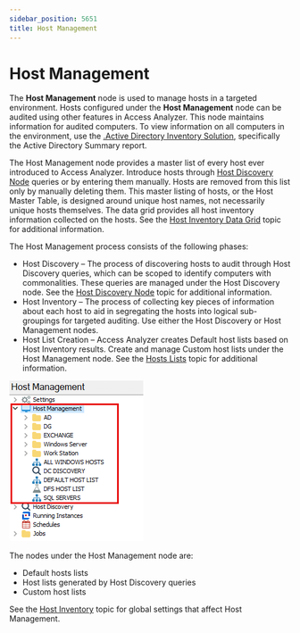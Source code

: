 ```yaml
---
sidebar_position: 5651
title: Host Management
---
```


# Host Management

The **Host Management** node is used to manage hosts in a targeted environment. Hosts configured under the **Host Management** node can be audited using other features in Access Analyzer. This node maintains information for audited computers. To view information on all computers in the environment, use the [.Active Directory Inventory Solution](../../Solutions/ActiveDirectoryInventory/Overview ".Active Directory Inventory Solution"), specifically the Active Directory Summary report.

The Host Management node provides a master list of every host ever introduced to Access Analyzer. Introduce hosts through [Host Discovery Node](../HostDiscovery/Overview "Host Discovery Node") queries or by entering them manually. Hosts are removed from this list only by manually deleting them. This master listing of hosts, or the Host Master Table, is designed around unique host names, not necessarily unique hosts themselves. The data grid provides all host inventory information collected on the hosts. See the [Host Inventory Data Grid](DataGrid "Host Inventory Data Grid") topic for additional information.

The Host Management process consists of the following phases:

* Host Discovery – The process of discovering hosts to audit through Host Discovery queries, which can be scoped to identify computers with commonalities. These queries are managed under the Host Discovery node. See the [Host Discovery Node](../HostDiscovery/Overview "Host Discovery Node") topic for additional information.
* Host Inventory – The process of collecting key pieces of information about each host to aid in segregating the hosts into logical sub-groupings for targeted auditing. Use either the Host Discovery or Host Management nodes.
* Host List Creation – Access Analyzer creates Default host lists based on Host Inventory results. Create and manage Custom host lists under the Host Management node. See the [Hosts Lists](Lists "Hosts Lists") topic for additional information.

![Host Management Node in the Jobs Tree](../../../../../../static/images/AccessAnalyzer_12.0/Content/Resources/Images/EnterpriseAuditor/Admin/HostManagement/JobsTree.png "Host Management Node in the Jobs Tree")

The nodes under the Host Management node are:

* Default hosts lists
* Host lists generated by Host Discovery queries
* Custom host lists

See the [Host Inventory](../Settings/HostInventory "Host Inventory") topic for global settings that affect Host Management.
